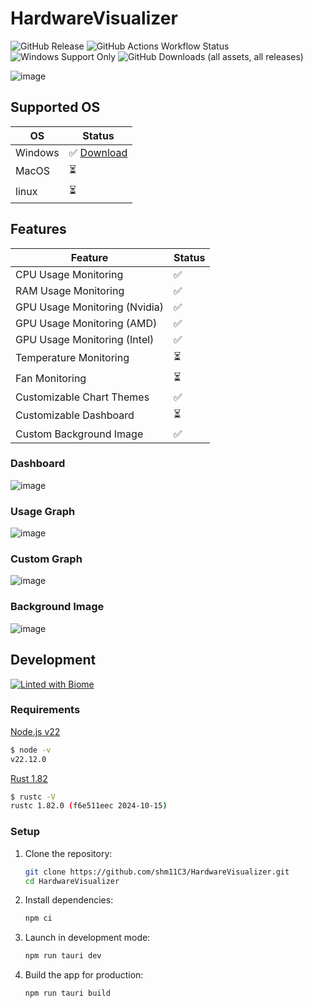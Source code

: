 # HardwareVisualizer

<p align="left">
  <img alt="GitHub Release" src="https://img.shields.io/github/v/release/shm11C3/HardwareVisualizer?&display_name=release">
  <img alt="GitHub Actions Workflow Status" src="https://img.shields.io/github/actions/workflow/status/shm11C3/HardwareVisualizer/publish.yaml">
  <img alt="Windows Support Only" src="https://img.shields.io/badge/platform-Windows-blue?logo=windows">
  <img alt="GitHub Downloads (all assets, all releases)" src="https://img.shields.io/github/downloads/shm11C3/HardwareVisualizer/total">
</p>

![image](https://github.com/user-attachments/assets/c474a132-5768-4046-9703-766e74ee3e66)

## Supported OS

| OS      | Status                                                                       |
| ------- | ---------------------------------------------------------------------------- |
| Windows | ✅ [Download](https://github.com/shm11C3/HardwareVisualizer/releases/latest) |
| MacOS   | ⏳                                                                           |
| linux   | ⏳                                                                           |

## Features

| Feature                       | Status |
| ----------------------------- | ------ |
| CPU Usage Monitoring          | ✅     |
| RAM Usage Monitoring          | ✅     |
| GPU Usage Monitoring (Nvidia) | ✅     |
| GPU Usage Monitoring (AMD)    | ✅     |
| GPU Usage Monitoring (Intel)  | ✅     |
| Temperature Monitoring        | ⏳     |
| Fan Monitoring                | ⏳     |
| Customizable Chart Themes     | ✅     |
| Customizable Dashboard        | ⏳     |
| Custom Background Image       | ✅     |

### Dashboard

![image](https://github.com/user-attachments/assets/9a2bf54f-d6e5-4c20-b0e4-f249fd5b8433)

### Usage Graph

![image](https://github.com/user-attachments/assets/ef3e1630-e567-47a1-a437-f9a3981dd587)

### Custom Graph

![image](https://github.com/user-attachments/assets/814eff68-9190-4c39-a67d-a7458778ec95)

### Background Image

![image](https://github.com/user-attachments/assets/6ab09e8a-ebef-449a-b73f-07ae44626e20)

## Development

[![Linted with Biome](https://img.shields.io/badge/Linted_with-Biome-60a5fa?style=flat&logo=biome)](https://biomejs.dev)

### Requirements

 [Node.js v22](https://nodejs.org/)

```bash
$ node -v
v22.12.0
```

[Rust 1.82](https://www.rust-lang.org/)

```bash
$ rustc -V
rustc 1.82.0 (f6e511eec 2024-10-15)
```

### Setup

1. Clone the repository:

   ```bash
   git clone https://github.com/shm11C3/HardwareVisualizer.git
   cd HardwareVisualizer
   ```

2. Install dependencies:

   ```bash
   npm ci
   ```

3. Launch in development mode:

   ```bash
   npm run tauri dev
   ```

4. Build the app for production:

   ```bash
   npm run tauri build
   ```
